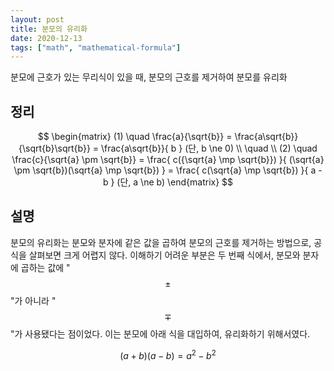```yaml
---
layout: post
title: 분모의 유리화
date: 2020-12-13
tags: ["math", "mathematical-formula"]
---
```


분모에 근호가 있는 무리식이 있을 때, 분모의 근호를 제거하여 분모를 유리화

## 정리

$$
\begin{matrix}
(1) \quad \frac{a}{\sqrt{b}} = \frac{a\sqrt{b}}{\sqrt{b}\sqrt{b}} = \frac{a\sqrt{b}}{ b } (단, b \ne 0) \\
\quad \\
(2) \quad \frac{c}{\sqrt{a} \pm \sqrt{b}}
= \frac{ c({\sqrt{a} \mp \sqrt{b}}) }{ (\sqrt{a} \pm \sqrt{b})(\sqrt{a} \mp \sqrt{b}) }
= \frac{ c(\sqrt{a} \mp \sqrt{b}) }{ a - b } (단, a \ne b)
\end{matrix}
$$

## 설명

분모의 유리화는 분모와 분자에 같은 값을 곱하여 분모의 근호를 제거하는 방법으로, 공식을 살펴보면 크게 어렵지 않다. 이해하기 어려운 부분은 두 번째 식에서, 분모와 분자에 곱하는 값에 "$$\pm$$"가 아니라 "$$\mp$$"가 사용됐다는 점이었다. 이는 분모에 아래 식을 대입하여, 유리화하기 위해서였다.

$$
(a + b)(a - b) = a^2 - b^2
$$
